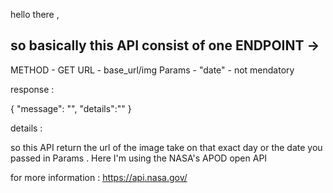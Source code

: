 hello there ,

## so basically this API consist of one ENDPOINT ->

METHOD - GET
URL - base_url/img
Params - "date" - not mendatory

response :

{
"message": "",
"details":""
}

details :

so this API return the url of the image take on that exact day or the date you passed in Params .
Here I'm using the NASA's APOD open API

for more information : https://api.nasa.gov/
